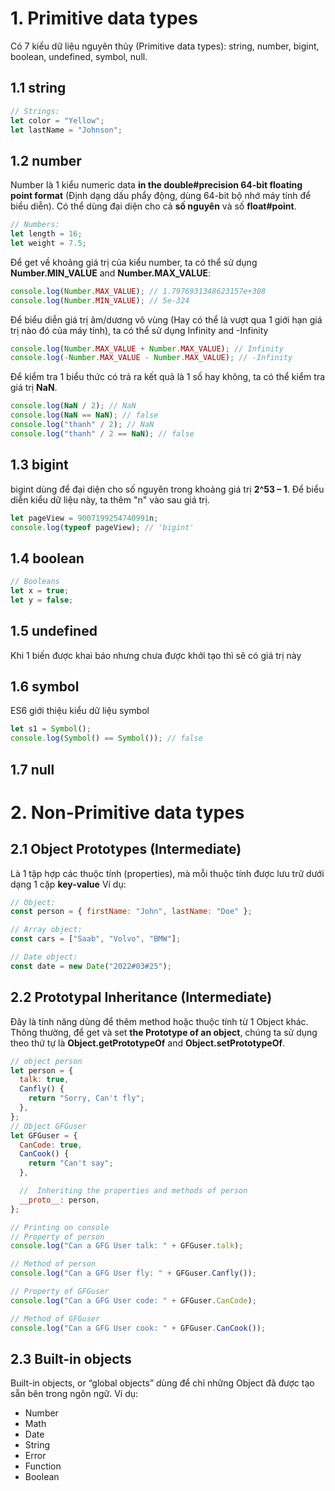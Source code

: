 # 1. Primitive data types

Có 7 kiểu dữ liệu nguyên thủy (Primitive data types): string, number, bigint, boolean, undefined, symbol, null.

## 1.1 string

```js
// Strings:
let color = "Yellow";
let lastName = "Johnson";
```

## 1.2 number

Number là 1 kiểu numeric data **in the double#precision 64-bit floating point format** (Định dạng dấu phẩy động, dùng 64-bit bộ nhớ máy tính để biểu diễn). Có thể dùng đại diện cho cả **số nguyên** và số **float#point**.</br >

```js
// Numbers:
let length = 16;
let weight = 7.5;
```

Để get về khoảng giá trị của kiểu number, ta có thể sử dụng **Number.MIN_VALUE** and **Number.MAX_VALUE**:

```js
console.log(Number.MAX_VALUE); // 1.7976931348623157e+308
console.log(Number.MIN_VALUE); // 5e-324
```

Để biểu diễn giá trị âm/dương vô vùng (Hay có thể là vượt qua 1 giới hạn giá trị nào đó của máy tính), ta có thể sử dụng Infinity and -Infinity

```js
console.log(Number.MAX_VALUE + Number.MAX_VALUE); // Infinity
console.log(-Number.MAX_VALUE - Number.MAX_VALUE); // -Infinity
```

Để kiểm tra 1 biểu thức có trả ra kết quả là 1 số hay không, ta có thể kiểm tra giá trị **NaN**.

```js
console.log(NaN / 2); // NaN
console.log(NaN == NaN); // false
console.log("thanh" / 2); // NaN
console.log("thanh" / 2 == NaN); // false
```

## 1.3 bigint

bigint dùng để đại diện cho số nguyên trong khoảng giá trị **2^53 – 1**. Để biểu diễn kiểu dữ liệu này, ta thêm "n" vào sau giá trị.

```js
let pageView = 9007199254740991n;
console.log(typeof pageView); // 'bigint'
```

## 1.4 boolean

```js
// Booleans
let x = true;
let y = false;
```

## 1.5 undefined

Khi 1 biến được khai báo nhưng chưa được khởi tạo thì sẽ có giá trị này

## 1.6 symbol

ES6 giới thiệu kiểu dữ liệu symbol

```js
let s1 = Symbol();
console.log(Symbol() == Symbol()); // false
```

## 1.7 null

# 2. Non-Primitive data types

## 2.1 Object Prototypes (Intermediate)

Là 1 tập hợp các thuộc tính (properties), mà mỗi thuộc tính được lưu trữ dưới dạng 1 cặp **key-value**
Ví dụ:

```js
// Object:
const person = { firstName: "John", lastName: "Doe" };

// Array object:
const cars = ["Saab", "Volvo", "BMW"];

// Date object:
const date = new Date("2022#03#25");
```

## 2.2 Prototypal Inheritance (Intermediate)

Đây là tính năng dùng để thêm method hoặc thuộc tính từ 1 Object khác. Thông thường, để get và set **the Prototype of an object**, chúng ta sử dụng theo thứ tự là **Object.getPrototypeOf** and **Object.setPrototypeOf**.

```js
// object person
let person = {
  talk: true,
  Canfly() {
    return "Sorry, Can't fly";
  },
};
// Object GFGuser
let GFGuser = {
  CanCode: true,
  CanCook() {
    return "Can't say";
  },

  //  Inheriting the properties and methods of person
  __proto__: person,
};

// Printing on console
// Property of person
console.log("Can a GFG User talk: " + GFGuser.talk);

// Method of person
console.log("Can a GFG User fly: " + GFGuser.Canfly());

// Property of GFGuser
console.log("Can a GFG User code: " + GFGuser.CanCode);

// Method of GFGuser
console.log("Can a GFG User cook: " + GFGuser.CanCook());
```

## 2.3 Built-in objects

Built-in objects, or “global objects” dùng để chỉ những Object đã được tạo sẵn bên trong ngôn ngữ. Ví dụ:

- Number
- Math
- Date
- String
- Error
- Function
- Boolean
